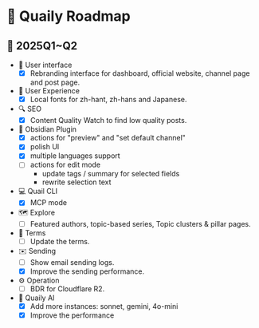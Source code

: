 # 🚀 Quaily Roadmap

## 📅 2025Q1~Q2

- 🎨 User interface
  - [x] Rebranding interface for dashboard, official website, channel page and post page.
- 🌟 User Experience
  - [x] Local fonts for zh-hant, zh-hans and Japanese.
- 🔍 SEO
  - [x] Content Quality Watch to find low quality posts.
- 🧩 Obsidian Plugin
  - [x] actions for "preview" and "set default channel"
  - [x] polish UI
  - [x] multiple languages support
  - [ ] actions for edit mode
    - update tags / summary for selected fields
    - rewrite selection text
- 💻 Quail CLI
  - [x] MCP mode 
- 🗺️ Explore
  - [ ] Featured authors, topic-based series, Topic clusters & pillar pages.
- 📜 Terms
  - [ ] Update the terms.
- ✉️ Sending
  - [ ] Show email sending logs.
  - [x] Improve the sending performance.
- ⚙️ Operation
  - [ ] BDR for Cloudflare R2.
- 🤖 Quaily AI
  - [x] Add more instances: sonnet, gemini, 4o-mini
  - [x] Improve the performance
